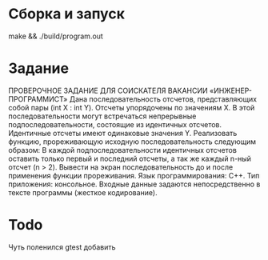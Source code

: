 # Сборка и запуск
make && ./build/program.out

# Задание

ПРОВЕРОЧНОЕ ЗАДАНИЕ
ДЛЯ СОИСКАТЕЛЯ ВАКАНСИИ «ИНЖЕНЕР-ПРОГРАММИСТ»
Дана последовательность отсчетов, представляющих собой пары (int Х : int Y).
Отсчеты упорядочены по значениям Х.
В этой последовательности могут встречаться непрерывные подпоследовательности,
состоящие из идентичных отсчетов. Идентичные отсчеты имеют одинаковые значения Y.
Реализовать функцию, прореживающую исходную последовательность следующим
образом:
В каждой подпоследовательности идентичных отсчетов оставить только первый и
последний отсчеты, а так же каждый n-ный отсчет (n > 2).
Вывести на экран последовательность до и после применения функции прореживания.
Язык программирования: C++.
Тип приложения: консольное.
Входные данные задаются непосредственно в тексте программы (жесткое кодирование).

# Todo

Чуть поленился gtest добавить